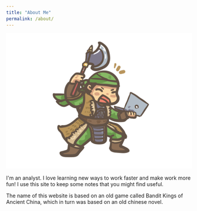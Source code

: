 ```yaml
---
title: "About Me"
permalink: /about/
---
```


![alt text](/assets/images/bandit.png "me")

I'm an analyst. I love learning new ways to work faster and make work more fun! I use this site to keep some notes that you might find useful. 

The name of this website is based on an old game called Bandit Kings of Ancient China, which in turn was based on an old chinese novel.